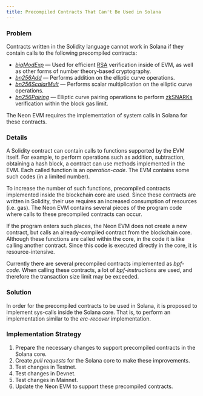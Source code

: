 ```yaml
---
title: Precompiled Contracts That Can't Be Used in Solana
---
```


### Problem
Contracts written in the Solidity language cannot work in Solana if they contain calls to the following precompiled contracts:
  * *[bigModExp](https://github.com/ethereum/EIPs/blob/master/EIPS/eip-198.md)* — Used for efficient [RSA](about/terminology.md#rsa) verification inside of EVM, as well as other forms of number theory-based cryptography.
  * *[bn256Add](https://github.com/ethereum/EIPs/blob/master/EIPS/eip-196.md)* — Performs addition on the elliptic curve operations.
  * *[bn256ScalarMult](https://github.com/ethereum/EIPs/blob/master/EIPS/eip-196.md)* — Performs scalar multiplication on the elliptic curve operations.
  * *[bn256Pairing](https://github.com/ethereum/EIPs/blob/master/EIPS/eip-197.md)* — Elliptic curve pairing operations to perform [zkSNARKs](about/terminology.md#zk-snark) verification within the block gas limit.

The Neon EVM requires the implementation of system calls in Solana for these contracts.

### Details
A Solidity contract can contain calls to functions supported by the EVM itself. For example, to perform operations such as addition, subtraction, obtaining a hash block, a contract can use methods implemented in the EVM. Each called function is an *operation-code*. The EVM contains some such codes (in a limited number).

To increase the number of such functions, precompiled contracts implemented inside the blockchain core are used. Since these contracts are written in Solidity, their use requires an increased consumption of resources (i.e. gas). The Neon EVM contains several pieces of the program code where calls to these precompiled contracts can occur.

If the program enters such places, the Neon EVM does not create a new contract, but calls an already-compiled contract from the blockchain core. Although these functions are called within the core, in the code it is like calling another contract. Since this code is executed directly in the core, it is resource-intensive.

Currently there are several precompiled contracts implemented as *bpf-code*. When calling these contracts, a lot of *bpf-instructions* are used, and therefore the transaction size limit may be exceeded.

### Solution
In order for the precompiled contracts to be used in Solana, it is proposed to implement sys-calls inside the Solana core. That is, to perform an implementation similar to the *erc-recover* implementation.

### Implementation Strategy
1. Prepare the necessary changes to support precompiled contracts in the Solana core.
2. Create *pull requests* for the Solana core to make these improvements.
3. Test changes in Testnet.
4. Test changes in Devnet.
5. Test changes in Mainnet.
6. Update the Neon EVM to support these precompiled contracts.
